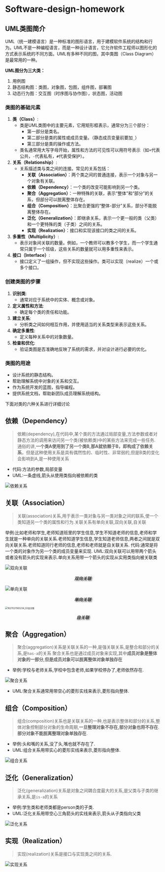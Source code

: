 # Software-design-homework

## UML类图简介

UML（统一建模语言）是一种标准的图形语言，用于建模软件系统的结构和行为。UML不是一种编程语言，而是一种设计语言，它允许软件工程师以图形化的方式表示系统的不同方面。UML有多种不同的图，其中类图（Class Diagram）是最常用的一种。

**UML图分为三大类：**

1. 用例图
2. 静态结构图：类图，对象图，包图，组件图，部署图
3. 动态行为图：交互图（时序图与协作图），状态图，活动图

### 类图的基础元素

1. **类（Class）**:
   - 类是UML类图中的主要元素，它用矩形框表示，通常分为三个部分：
     - 第一部分是类名。
     - 第二部分是类的属性或成员变量。（静态成员变量前要加`_`）
     - 第三部分是类的操作或方法。
   - 类名通常用大写字母开始，属性和方法的可见性可以用符号表示（如`+`代表公共，`-`代表私有，`#`代表受保护）。
2. **关系（Relationship）**:
   - 关系描述类与类之间的连接。常见的关系包括：
     - **关联（Association）**：两个类之间的普通连接，表示一个对象与另一个对象有关联。
     - **依赖（Dependency）**：一个类的改变可能影响到另一个类。
     - **聚合（Aggregation）**：一种特殊的关联，表示“整体”和“部分”的关系，但部分可以脱离整体存在。
     - **组合（Composition）**：比聚合更强的“整体-部分”关系，部分不能脱离整体存在。
     - **泛化（Generalization）**：即继承关系，表示一个更一般的类（父类）和一个更特殊的类（子类）之间的关系。
     - **实现（Realization）**：接口和实现该接口的类之间的关系。
3. **多重性（Multiplicity）**:
   - 表示对象间关联的数量。例如，一个教师可以教多个学生，而一个学生通常只属于一个班级，这些关系的数量就可以用多重性来表示。
4. **接口（Interface）**:
   - 接口定义了一组操作，但不实现这些操作。类可以实现（realize）一个或多个接口。

### 创建类图的步骤

1. **识别类**:
   - 通常对应于系统中的实体、概念或对象。
2. **定义属性和方法**:
   - 确定每个类的责任和功能。
3. **建立关系**:
   - 分析类之间如何相互作用，并使用适当的关系类型来表示这些关系。
4. **确定多重性**:
   - 定义每种关系中的对象数量。
5. **检查和优化**:
   - 验证类图是否准确地反映了系统的需求，并对设计进行必要的优化。

### 类图的用途

- 设计系统的静态结构。
- 帮助理解系统中对象的关系和交互。
- 作为系统开发的蓝图，指导编程。
- 提供系统文档，帮助新团队成员理解系统结构。

下面对类的六种关系进行详细讨论

## 依赖（Dependency）

> 依赖(dependency),在代码中,某个类的方法通过局部变量,方法参数或者对静态方法的调用来访问另一个类(被依赖类)中的某些方法来完成一些任务.
> 通俗的讲,**一个类A使用到了另一个类B,那A就依赖于B，即构成了依赖关系**，但是这种使用关系是具有偶然性的、临时性、非常弱的,但是B类的变化会影响到A,是一种使用关系

- 代码:方法的参数,局部变量
- UML:一条虚线,箭头从使用类指向被依赖的类

![依赖关系](https://cdn.jsdelivr.net/gh/xiwuqi/image-hosting@master/uPic/watermark,type_ZmFuZ3poZW5naGVpdGk,shadow_10,text_aHR0cHM6Ly9ibG9nLmNzZG4ubmV0L3doYXRsb29raW5nZm9y,size_16,color_FFFFFF,t_70.png)

## 关联（Association）

> 关联(association)关系,用于表示一类对象与另一类对象之间的联系,使一个类知道另一个类的属性和行为.关联关系有单向关联,双向关联,自关联

举例:比如老师和学生,老师知道班里的学生信息,学生不知道老师的信息,老师和学生就是一种单向的关联关系.老师知道学生信息,学生知道老师信息,两者之间就是双向关联关系.老师知道同行老师的信息,老师和老师就是自关联关系.
代码:通常是将一个类的对象作为另一个类的成员变量来实现.
UML:双向关联可以用带两个箭头或者没有箭头的实现来表示.单向关系用带一个箭头的实现从实用类指向被关联类

![双向关联](https://cdn.jsdelivr.net/gh/xiwuqi/image-hosting@master/uPic/20190614110922867.png)

<p style="text-align: center; font-style: italic; text-shadow: 2px 2px 4px #000000;">双向关联</p>

![单向关联](https://cdn.jsdelivr.net/gh/xiwuqi/image-hosting@master/uPic/20190614110945309-20231108201219367.png)

<p style="text-align: center; font-style: italic; text-shadow: 2px 2px 4px #000000;">单向关联</p>

<img src="https://cdn.jsdelivr.net/gh/xiwuqi/image-hosting@master/uPic/1627027063234_03自关联.png" alt="1627027063234_03自关联" style="zoom: 50%;" />

<p style="text-align: center; font-style: italic; text-shadow: 2px 2px 4px #000000;">自关联</p>

## 聚合（Aggregation）

> 聚合(aggregation)关系是关联关系的一种,是强关联关系,是整合和部分的关系,是`has-a`的关系
> 聚合关系也是通过成员对象来实现,其中**成员对象是整体对象的一部分,但是成员对象可以脱离整体对象单独存在**

- 举例:学校与老师关系,学校中包含老师,如果学校停办了,老师依然存在.

![聚合关系](https://cdn.jsdelivr.net/gh/xiwuqi/image-hosting@master/uPic/20190614111044973.png)

- UML:聚合关系通常用带空心的菱形实线来表示,菱形指向整体.

## 组合（Composition）

> 组合(composition)关系也是关联关系的一种,也是表示整体和部分的关系,整体对象控制部分对象的生命周期,**一旦整理对象不存在,部分对象也将不存在**.**部分对象不能脱离整理对象单独存在**.

- 举例:头和嘴的关系,没了头,嘴也就不存在了.
- UML:组合关系用带实心的菱形实线来表示,菱形指向整体.

![组合关系](https://cdn.jsdelivr.net/gh/xiwuqi/image-hosting@master/uPic/20190614111112170.png)

## 泛化（Generalization）

> 泛化(generalization)关系是对象之间耦合度最大的关系,是父类与子类的继承关系,是`is-a`的关系

- 举例:学生类和老师类都是person类的子类.
- UML:泛化关系用带空心三角箭头的实线来表示,箭头从子类指向父类

![泛化关系](https://cdn.jsdelivr.net/gh/xiwuqi/image-hosting@master/uPic/20190614111135226.png)

## 实现（Realization）

> 实现(realization)关系是接口与实现类之间的关系.

![实现关系](https://cdn.jsdelivr.net/gh/xiwuqi/image-hosting@master/uPic/20190614111156805.png)


